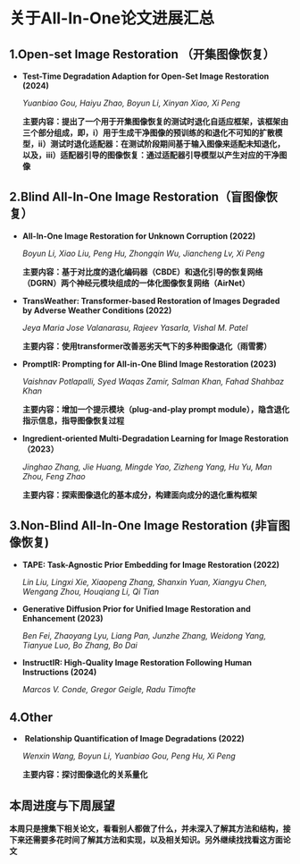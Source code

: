 # 关于All-In-One论文进展汇总

## 1.Open-set Image Restoration （开集图像恢复）

* **Test-Time Degradation Adaption for Open-Set Image Restoration (2024)**
  
  *Yuanbiao Gou, Haiyu Zhao, Boyun Li, Xinyan Xiao, Xi Peng*
  
  **主要内容：提出了一个用于开集图像恢复的测试时退化自适应框架，该框架由三个部分组成，即，i）用于生成干净图像的预训练的和退化不可知的扩散模型，ii）测试时退化适配器：在测试阶段期间基于输入图像来适配未知退化，以及，iii）适配器引导的图像恢复：通过适配器引导模型以产生对应的干净图像**

## 2.Blind All-In-One Image Restoration（盲图像恢复）

* **All-In-One Image Restoration for Unknown Corruption (2022)**
  
  *Boyun Li, Xiao Liu, Peng Hu, Zhongqin Wu, Jiancheng Lv, Xi Peng*
  
  **主要内容：基于对比度的退化编码器（CBDE）和退化引导的恢复网络（DGRN）两个神经元模块组成的一体化图像恢复网络（AirNet）**

* **TransWeather: Transformer-based Restoration of Images Degraded by Adverse Weather Conditions (2022)**
  
  *Jeya Maria Jose Valanarasu, Rajeev Yasarla, Vishal M. Patel*
  
  **主要内容：使用transformer改善恶劣天气下的多种图像退化（雨雪雾）**

* **PromptIR: Prompting for All-in-One Blind Image Restoration (2023)**
  
  *Vaishnav Potlapalli, Syed Waqas Zamir, Salman Khan, Fahad Shahbaz Khan*
  
  **主要内容：增加一个提示模块（plug-and-play prompt module），隐含退化指示信息，指导图像恢复过程**

* **Ingredient-oriented Multi-Degradation Learning for Image Restoration （2023）**
  
  *Jinghao Zhang, Jie Huang, Mingde Yao, Zizheng Yang, Hu Yu, Man Zhou, Feng Zhao*
  
  **主要内容：探索图像退化的基本成分，构建面向成分的退化重构框架**

## 3.Non-Blind All-In-One Image Restoration (非盲图像恢复)

* **TAPE: Task-Agnostic Prior Embedding for Image Restoration (2022)**
  
  *Lin Liu, Lingxi Xie, Xiaopeng Zhang, Shanxin Yuan, Xiangyu Chen, Wengang Zhou, Houqiang Li, Qi Tian*

* **Generative Diffusion Prior for Unified Image Restoration and Enhancement (2023)**
  
  *Ben Fei, Zhaoyang Lyu, Liang Pan, Junzhe Zhang, Weidong Yang, Tianyue Luo, Bo Zhang, Bo Dai*

* **InstructIR: High-Quality Image Restoration Following Human Instructions (2024)**
  
  *Marcos V. Conde, Gregor Geigle, Radu Timofte*

## 4.Other

*  **Relationship Quantification of Image Degradations (2022)**
  
  *Wenxin Wang, Boyun Li, Yuanbiao Gou, Peng Hu, Xi Peng*
  
  **主要内容：探讨图像退化的关系量化**

## 本周进度与下周展望

**本周只是搜集下相关论文，看看别人都做了什么，并未深入了解其方法和结构，接下来还需要多花时间了解其方法和实现，以及相关知识。另外继续找找看这方面论文**
